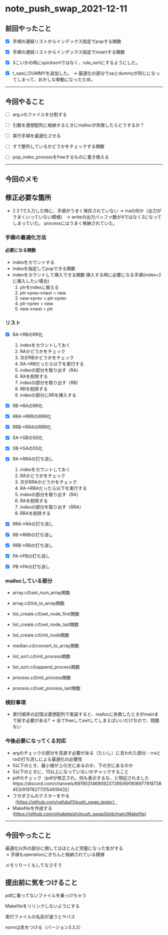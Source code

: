 # note_push_swap_2021-12-11

## 前回やったこと

- [x] 手順の連結リストからインデックス指定でpopする関数  

- [x] 手順の連結リストからインデックス指定でinsertする関数

- [x] 3こいかの時にquicksortではなく、rule_sortにするようにした。

- [x] t_opeにDUMMYを追加した。
→ 最適化の部分でsaとdummyが同じになってしまって、おかしな挙動になったため。

<hr>

## 今回やること  

- [ ] arg.cのファイルを分割する

- [ ] 引数を連想配列に格納するときにmallocが失敗したらどうするか？

- [ ] 実行手順を最適化させる  

- [ ] すで整列しているかどうかをチェックする関数  

- [ ] pop_index_processをfreeするものに書き換える

<hr>

## 今回のメモ

## 修正必要な箇所

- 2 3 1で入力した時に、手順がうまく保存されていない
→ rraの何か（出力がうまくいっていない模様）
→ writeの出力バッファ数が4ではなく3になってしまっていた。
processにはうまく格納されていた。
 
### 手順の最適化方法

#### 必要になる関数

- indexをカウントする
- indexを指定してpopできる関数
- indexをカウントして挿入できる関数
	挿入する時に必要になる手順(index=2に挿入したい場合)
	1. ptrをindexに揃える
	2. ptr->prev->next = new
	3. new->prev = ptr->prev
	4. ptr->prev = new
	5. new->next = ptr

### リスト

- [x] RA→RBのRR化
	1. indexをカウントしておく
	2. RAかどうかをチェック  
	3. 次がRBかどうかをチェック  
	4. RA→RBだったら以下を実行する
	5. indexの部分を取り出す（RA）
	6. RAを削除する  
	7. indexの部分を取り出す（RB）
	8. RBを削除する  
	9. indexの部分にRRを挿入する

- [x] RB→RAのRR化

- [x] RRA→RRBのRRR化

- [x] RRB→RRAのRRR化

- [x] SA→SBのSS化

- [x] SB→SAのSS化

- [x] RA→RRAの打ち消し
	1. indexをカウントしておく
	2. RAかどうかをチェック  
	3. 次がRRAかどうかをチェック  
	4. RA→RRAだったら以下を実行する
	5. indexの部分を取り出す（RA）
	6. RAを削除する  
	7. indexの部分を取り出す（RRA）
	8. RRAを削除する  

- [x] RRA→RAの打ち消し

- [x] RB→RRBの打ち消し

- [x] RRB→RBの打ち消し

- [x] PA→PBの打ち消し

- [x] PB→PAの打ち消し

### mallocしている部分

- array.cのset_num_array関数
- array.cのlist_to_array関数  
- list_create.cのset_node_first関数  
- list_create.cのset_node_last関数  
- list_create.cのinit_node関数  
- median.cのconvert_to_array関数  

- list_sort.cのinit_process関数  
- list_sort.cのappend_process関数  

- process.cのinit_process関数  
- process.cのset_process_last関数  

### 検討事項

- 実行順序の記憶は連想配列で実装すると、mallocに失敗したときがmainまで戻す必要がある?
→ 全てfreeしてexitしてしまえばいいだけなので、問題ない  

### 今後必要になってくる対応

- argのチェックの部分を見直す必要がある（たいし）に言われた部分  - rraとraの打ち消しによる最適化の必要性  
- 5以下のとき、最小値が上の方にあるのか、下の方にあるのか  
- 5以下のときに、13以上になっていないかチャックすること  
- pdfのチェック（pdfが修正され、何も表示するな、と明記されましたhttps://discord.com/channels/691903146909237289/691908977918738453/919762773154619432）
- フカダさんのテスターをやる（https://github.com/nafuka11/push_swap_tester）  
- Makefileを作成する(https://github.com/ohtaketaishi/push_swap/blob/main/Makefile)

<hr>

## 今回やったこと

最適化以外の部分に関してはほとんど完璧になった気がする  
→ 手順もoperationにきちんと格納されている模様

メモリりーくもしてなさそう  

## 提出前に気をつけること

pdfに乗ってないファイルを乗っけちゃう  

Makefileをリリンクしないようにする  

実行ファイルの名前が違うとヤバス  

normは気をつける（バージョン3.3.2）  
